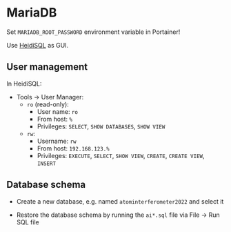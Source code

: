 # MariaDB

Set `MARIADB_ROOT_PASSWORD` environment variable in Portainer!

Use [HeidiSQL](https://www.heidisql.com/) as GUI.

## User management
In HeidiSQL:
* Tools -> User Manager:
    * `ro` (read-only):
        * User name: `ro`
        * From host: `%`
        * Privileges: `SELECT`, `SHOW DATABASES`, `SHOW VIEW`
    * `rw`:
        * Username: `rw`
        * From host: `192.168.123.%`
        * Privileges: `EXECUTE`, `SELECT`, `SHOW VIEW`, `CREATE`, `CREATE VIEW`, `INSERT`

## Database schema

* Create a new database, e.g. named `atominterferometer2022` and select it

* Restore the database schema by running the `ai*.sql` file via File -> Run SQL file